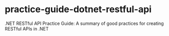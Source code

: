 practice-guide-dotnet-restful-api
=================================

.NET RESTful API Practice Guide: A summary of good practices for creating RESTful APIs in .NET
